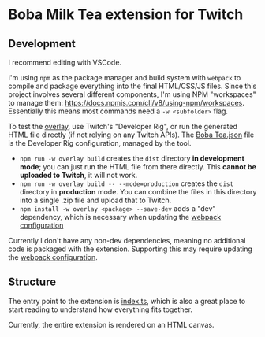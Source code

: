 # Boba Milk Tea extension for Twitch

## Development

I recommend editing with VSCode.

I'm using `npm` as the package manager and build system with `webpack`
to compile and package everything into the final HTML/CSS/JS files.
Since this project involves several different components, I'm using NPM
"workspaces" to manage them: <https://docs.npmjs.com/cli/v8/using-npm/workspaces>.
Essentially this means most commands need a `-w <subfolder>` flag.

To test the [overlay](./overlay/), use Twitch's "Developer Rig", or run the
generated HTML file directly (if not relying on any Twitch APIs). The
[Boba Tea.json](./overlay/Boba%20Tea.json) file is the Developer Rig
configuration, managed by the tool.

* `npm run -w overlay build` creates the `dist` directory
  **in development mode**; you can just run the HTML file from there directly.
  This **cannot be uploaded to Twitch**, it will not work.
* `npm run -w overlay build -- --mode=production` creates the `dist` directory
  in **production** mode. You can combine the files in this directory into a
  single .zip file and upload that to Twitch.
* `npm install -w overlay <package> --save-dev` adds a "dev" dependency, which
  is necessary when updating the [webpack configuration](./overlay/webpack.config.js)

Currently I don't have any non-dev dependencies, meaning no additional
code is packaged with the extension. Supporting this may require updating
the [webpack configuration](./overlay/webpack.config.js).

## Structure

The entry point to the extension is [index.ts](./overlay/src/index.ts), which is
also a great place to start reading to understand how everything fits
together.

Currently, the entire extension is rendered on an HTML canvas.
